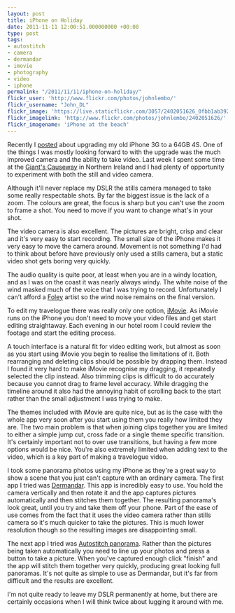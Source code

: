```yaml
---
layout: post
title: iPhone on Holiday
date: 2011-11-11 12:00:51.000000000 +00:00
type: post
tags:
- autostitch
- camera
- dermandar
- imovie
- photography
- video
- iphone
permalink: "/2011/11/11/iphone-on-holiday/"
flickr_user: 'http://www.flickr.com/photos/johnlembo/'
flickr_username: "John_DL"
flickr_image: 'https://live.staticflickr.com/3057/2402051626_0fbb1ab392_w.jpg'
flickr_imagelink: 'http://www.flickr.com/photos/johnlembo/2402051626/'
flickr_imagename: 'iPhone at the beach'
---
```

Recently I <a href="http://andrewwilkinson.wordpress.com/2011/10/17/iphone-4s/">posted</a> about upgrading my
old iPhone 3G to a 64GB 4S. One of the things I was mostly looking forward to with the upgrade was the much
improved camera and the ability to take video. Last week I spent some time at the <a
href="http://www.giantscausewayireland.com/">Giant's Causeway</a> in Northern Ireland and I had plenty of
opportunity to experiment with both the still and video camera.

Although it'll never replace my DSLR the stills camera managed to take some really respectable shots. By far
the biggest issue is the lack of a zoom. The colours are great, the focus is sharp but you can't use the zoom
to frame a shot. You need to move if you want to change what's in your shot.

The video camera is also excellent. The pictures are bright, crisp and clear and it's very easy to start
recording. The small size of the iPhone makes it very easy to move the camera around. Movement is not
something I'd had to think about before have previously only used a stills camera, but a static video shot
gets boring very quickly.

The audio quality is quite poor, at least when you are in a windy location, and as I was on the coast it was
nearly always windy. The white noise of the wind masked much of the voice that I was trying to record.
Unfortunately I can't afford a <a href="http://en.wikipedia.org/wiki/Foley_(filmmaking)">Foley</a> artist so
the wind noise remains on the final version.

To edit my travelogue there was really only one option, <a
href="http://itunes.apple.com/gb/app/imovie/id377298193?mt=8">iMovie</a>. As iMovie runs on the iPhone you
don't need to move your video files and get start editing straightaway. Each evening in our hotel room I could
review the footage and start the editing process.

A touch interface is a natural fit for video editing work, but almost as soon as you start using iMovie you
begin to realise the limitations of it. Both rearranging and deleting clips should be possible by drapping
them. Instead I found it very hard to make iMovie recognise my dragging, it repeatedly selected the clip
instead. Also trimming clips is difficult to do accurately because you cannot drag to frame level accuracy.
While dragging the timeline around it also had the annoying habit of scrolling back to the start rather than
the small adjustment I was trying to make.

The themes included with iMovie are quite nice, but as is the case with the whole app very soon after you
start using them you really how limited they are. The two main problem is that when joining clips together you
are limited to either a simple jump cut, cross fade or a single theme specific transition. It's certainly
important not to over use transitions, but having a few more options would be nice. You're also extremely
limited when adding text to the video, which is a key part of making a travelogue video.

I took some panorama photos using my iPhone as they're a great way to show a scene that you just can't capture
with an ordinary camera. The first app I tried was <a
href="http://itunes.apple.com/gb/app/dermandar-panorama/id441183050?mt=8">Dermandar</a>. This app is
incredibly easy to use. You hold the camera vertically and then rotate it and the app captures pictures
automatically and then stitches them together. The resulting panorama's look great, until you try and take
them off your phone. Part of the ease of use comes from the fact that it uses the video camera rather than
stills camera so it's much quicker to take the pictures. This is much lower resolution though so the resulting
images are disappointing small.

The next app I tried was <a href="http://www.cloudburstresearch.com/autostitch/autostitch.html">Autostitch
panorama</a>. Rather than the pictures being taken automatically you need to line up your photos and press a
button to take a picture. When you've captured enough click "finish" and the app will stitch them together
very quickly, producing great looking full panoramas. It's not quite as simple to use as Dermandar, but it's
far from difficult and the results are excellent.

I'm not quite ready to leave my DSLR permanently at home, but there are certainly occasions when I will think
twice about lugging it around with me.
